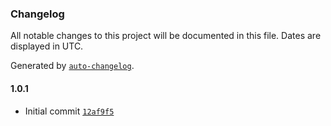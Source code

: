 ### Changelog

All notable changes to this project will be documented in this file. Dates are displayed in UTC.

Generated by [`auto-changelog`](https://github.com/CookPete/auto-changelog).

#### 1.0.1

- Initial commit [`12af9f5`](https://github.com/contawo/bash_calculator/commit/12af9f5956ae8a4d96745060897c865ee31745fb)
